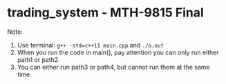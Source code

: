 # trading_system - MTH-9815 Final

Note:
1. Use terminal: ```g++ -std=c++11 main.cpp``` and ```./a.out```
2. When you run the code in main(), pay attention you can only run either path1 or path2.
3. You can either run path3 or path4, but cannot run them at the same time.

